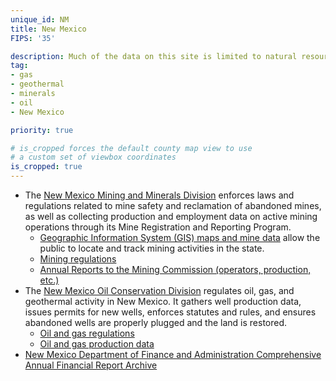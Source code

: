 ```yaml
---
unique_id: NM
title: New Mexico
FIPS: '35'

description: Much of the data on this site is limited to natural resource extraction on federal land, which represents 34.7% of all land in New Mexico.
tag:
- gas
- geothermal
- minerals
- oil
- New Mexico

priority: true

# is_cropped forces the default county map view to use
# a custom set of viewbox coordinates
is_cropped: true
---
```

* The [New Mexico Mining and Minerals Division](http://www.emnrd.state.nm.us/MMD/) enforces laws and regulations related to mine safety and reclamation of abandoned mines, as well as collecting production and employment data on active mining operations through its Mine Registration and Reporting Program.
  - [Geographic Information System (GIS) maps and mine data](http://www.emnrd.state.nm.us/MMD/gismapminedata.html) allow the public to locate and track mining activities in the state.
  - [Mining regulations](http://www.emnrd.state.nm.us/MMD/MARP/MARPRulesRegs.html)
  - [Annual Reports to the Mining Commission (operators, production, etc.)](http://www.emnrd.state.nm.us/MMD/MARP/MARPCommissionReport.html)
* The [New Mexico Oil Conservation Division](http://www.emnrd.state.nm.us/OCD/) regulates oil, gas, and geothermal activity in New Mexico. It gathers well production data, issues permits for new wells, enforces statutes and rules, and ensures abandoned wells are properly plugged and the land is restored.
  - [Oil and gas regulations](http://www.emnrd.state.nm.us/OCD/rules.html)
  - [Oil and gas production data](http://www.emnrd.state.nm.us/OCD/statistics.html)
* [New Mexico Department of Finance and Administration Comprehensive Annual Financial Report Archive](http://nmdfa.state.nm.us/New_Mexico_CAFR.aspx)
